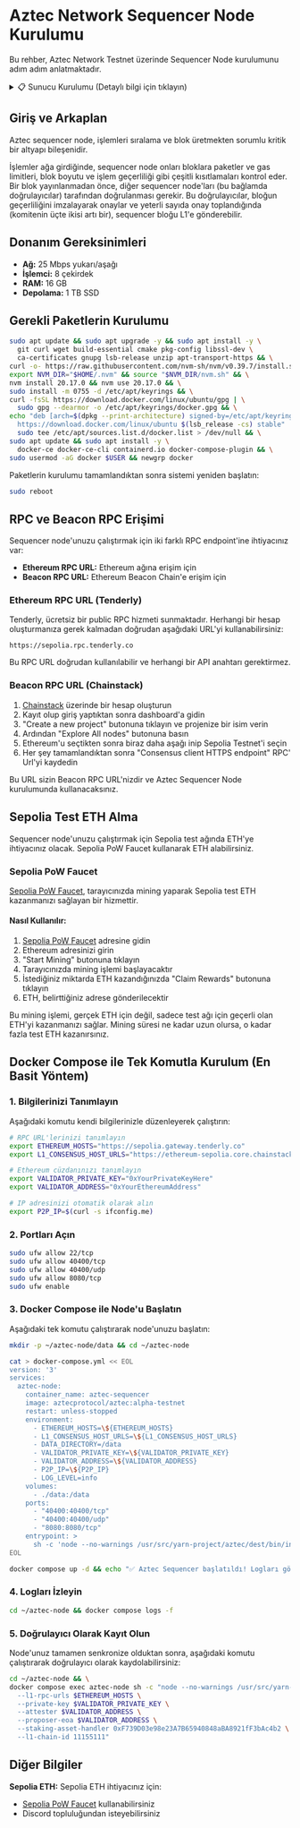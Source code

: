 # Aztec Network Sequencer Node Kurulumu

Bu rehber, Aztec Network Testnet üzerinde Sequencer Node kurulumunu adım adım anlatmaktadır.

<details>
<summary>📋 Sunucu Kurulumu (Detaylı bilgi için tıklayın)</summary>

> **Not:** Sunucu kurulumu ile ilgili detaylı bilgi için [Hetzner-Kurulum-Rehberi.md](Hetzner-Kurulum-Rehberi.md) dosyasına bakabilirsiniz. Burada sunucu kiralama ve ilk kurulum adımları detaylı olarak anlatılmaktadır.

</details>

## Giriş ve Arkaplan

Aztec sequencer node, işlemleri sıralama ve blok üretmekten sorumlu kritik bir altyapı bileşenidir.

İşlemler ağa girdiğinde, sequencer node onları bloklara paketler ve gas limitleri, blok boyutu ve işlem geçerliliği gibi çeşitli kısıtlamaları kontrol eder. Bir blok yayınlanmadan önce, diğer sequencer node'ları (bu bağlamda doğrulayıcılar) tarafından doğrulanması gerekir. Bu doğrulayıcılar, bloğun geçerliliğini imzalayarak onaylar ve yeterli sayıda onay toplandığında (komitenin üçte ikisi artı bir), sequencer bloğu L1'e gönderebilir.

## Donanım Gereksinimleri

- **Ağ:** 25 Mbps yukarı/aşağı
- **İşlemci:** 8 çekirdek
- **RAM:** 16 GB
- **Depolama:** 1 TB SSD

## Gerekli Paketlerin Kurulumu

```bash
sudo apt update && sudo apt upgrade -y && sudo apt install -y \
  git curl wget build-essential cmake pkg-config libssl-dev \
  ca-certificates gnupg lsb-release unzip apt-transport-https && \
curl -o- https://raw.githubusercontent.com/nvm-sh/nvm/v0.39.7/install.sh | bash && \
export NVM_DIR="$HOME/.nvm" && source "$NVM_DIR/nvm.sh" && \
nvm install 20.17.0 && nvm use 20.17.0 && \
sudo install -m 0755 -d /etc/apt/keyrings && \
curl -fsSL https://download.docker.com/linux/ubuntu/gpg | \
  sudo gpg --dearmor -o /etc/apt/keyrings/docker.gpg && \
echo "deb [arch=$(dpkg --print-architecture) signed-by=/etc/apt/keyrings/docker.gpg] \
  https://download.docker.com/linux/ubuntu $(lsb_release -cs) stable" | \
  sudo tee /etc/apt/sources.list.d/docker.list > /dev/null && \
sudo apt update && sudo apt install -y \
  docker-ce docker-ce-cli containerd.io docker-compose-plugin && \
sudo usermod -aG docker $USER && newgrp docker
```

Paketlerin kurulumu tamamlandıktan sonra sistemi yeniden başlatın:

```bash
sudo reboot
```

## RPC ve Beacon RPC Erişimi

Sequencer node'unuzu çalıştırmak için iki farklı RPC endpoint'ine ihtiyacınız var:
- **Ethereum RPC URL:** Ethereum ağına erişim için
- **Beacon RPC URL:** Ethereum Beacon Chain'e erişim için

### Ethereum RPC URL (Tenderly)

Tenderly, ücretsiz bir public RPC hizmeti sunmaktadır. Herhangi bir hesap oluşturmanıza gerek kalmadan doğrudan aşağıdaki URL'yi kullanabilirsiniz:

```
https://sepolia.rpc.tenderly.co
```

Bu RPC URL doğrudan kullanılabilir ve herhangi bir API anahtarı gerektirmez.

### Beacon RPC URL (Chainstack)

1. [Chainstack](https://chainstack.com/) üzerinde bir hesap oluşturun
2. Kayıt olup giriş yaptıktan sonra dashboard'a gidin
3. "Create a new project" butonuna tıklayın ve projenize bir isim verin
4. Ardından "Explore All nodes" butonuna basın
5. Ethereum'u seçtikten sonra biraz daha aşağı inip Sepolia Testnet'i seçin
6. Her şey tamamlandıktan sonra "Consensus client HTTPS endpoint" RPC' Url'yi kaydedin

Bu URL sizin Beacon RPC URL'nizdir ve Aztec Sequencer Node kurulumunda kullanacaksınız.

## Sepolia Test ETH Alma

Sequencer node'unuzu çalıştırmak için Sepolia test ağında ETH'ye ihtiyacınız olacak. Sepolia PoW Faucet kullanarak ETH alabilirsiniz.

### Sepolia PoW Faucet

[Sepolia PoW Faucet](https://sepolia-faucet.pk910.de/), tarayıcınızda mining yaparak Sepolia test ETH kazanmanızı sağlayan bir hizmettir.

#### Nasıl Kullanılır:

1. [Sepolia PoW Faucet](https://sepolia-faucet.pk910.de/) adresine gidin
2. Ethereum adresinizi girin
3. "Start Mining" butonuna tıklayın
4. Tarayıcınızda mining işlemi başlayacaktır
5. İstediğiniz miktarda ETH kazandığınızda "Claim Rewards" butonuna tıklayın
6. ETH, belirttiğiniz adrese gönderilecektir

Bu mining işlemi, gerçek ETH için değil, sadece test ağı için geçerli olan ETH'yi kazanmanızı sağlar. Mining süresi ne kadar uzun olursa, o kadar fazla test ETH kazanırsınız.

## Docker Compose ile Tek Komutla Kurulum (En Basit Yöntem)

### 1. Bilgilerinizi Tanımlayın

Aşağıdaki komutu kendi bilgilerinizle düzenleyerek çalıştırın:

```bash
# RPC URL'lerinizi tanımlayın
export ETHEREUM_HOSTS="https://sepolia.gateway.tenderly.co"
export L1_CONSENSUS_HOST_URLS="https://ethereum-sepolia.core.chainstack.com/beacon/YOUR_PROJECT_ID"

# Ethereum cüzdanınızı tanımlayın
export VALIDATOR_PRIVATE_KEY="0xYourPrivateKeyHere"
export VALIDATOR_ADDRESS="0xYourEthereumAddress"

# IP adresinizi otomatik olarak alın
export P2P_IP=$(curl -s ifconfig.me)
```

### 2. Portları Açın

```bash
sudo ufw allow 22/tcp
sudo ufw allow 40400/tcp
sudo ufw allow 40400/udp
sudo ufw allow 8080/tcp
sudo ufw enable
```

### 3. Docker Compose ile Node'u Başlatın

Aşağıdaki tek komutu çalıştırarak node'unuzu başlatın:

```bash
mkdir -p ~/aztec-node/data && cd ~/aztec-node

cat > docker-compose.yml << EOL
version: '3'
services:
  aztec-node:
    container_name: aztec-sequencer
    image: aztecprotocol/aztec:alpha-testnet
    restart: unless-stopped
    environment:
      - ETHEREUM_HOSTS=\${ETHEREUM_HOSTS}
      - L1_CONSENSUS_HOST_URLS=\${L1_CONSENSUS_HOST_URLS}
      - DATA_DIRECTORY=/data
      - VALIDATOR_PRIVATE_KEY=\${VALIDATOR_PRIVATE_KEY}
      - VALIDATOR_ADDRESS=\${VALIDATOR_ADDRESS}
      - P2P_IP=\${P2P_IP}
      - LOG_LEVEL=info
    volumes:
      - ./data:/data
    ports:
      - "40400:40400/tcp"
      - "40400:40400/udp"
      - "8080:8080/tcp"
    entrypoint: >
      sh -c 'node --no-warnings /usr/src/yarn-project/aztec/dest/bin/index.js start --network alpha-testnet --node --archiver --sequencer --p2p.maxTxPoolSize 1000000000'
EOL

docker compose up -d && echo "✅ Aztec Sequencer başlatıldı! Logları görüntülemek için: docker compose logs -f"
```

### 4. Logları İzleyin

```bash
cd ~/aztec-node && docker compose logs -f
```

### 5. Doğrulayıcı Olarak Kayıt Olun

Node'unuz tamamen senkronize olduktan sonra, aşağıdaki komutu çalıştırarak doğrulayıcı olarak kaydolabilirsiniz:

```bash
cd ~/aztec-node && \
docker compose exec aztec-node sh -c "node --no-warnings /usr/src/yarn-project/aztec/dest/bin/index.js add-l1-validator \
  --l1-rpc-urls $ETHEREUM_HOSTS \
  --private-key $VALIDATOR_PRIVATE_KEY \
  --attester $VALIDATOR_ADDRESS \
  --proposer-eoa $VALIDATOR_ADDRESS \
  --staking-asset-handler 0xF739D03e98e23A7B65940848aBA8921fF3bAc4b2 \
  --l1-chain-id 11155111"
```

## Diğer Bilgiler

**Sepolia ETH:**
Sepolia ETH ihtiyacınız için:
- [Sepolia PoW Faucet](https://sepolia-faucet.pk910.de/) kullanabilirsiniz
- Discord topluluğundan isteyebilirsiniz

